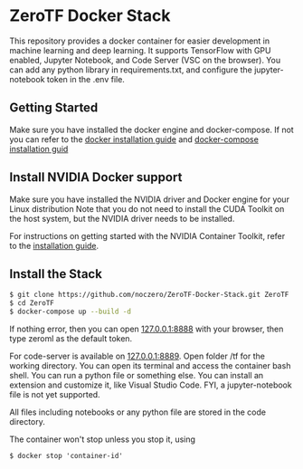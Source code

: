 ZeroTF Docker Stack
===============

This repository provides a docker container for easier development in machine learning and deep learning. It supports TensorFlow with GPU enabled, Jupyter Notebook, and Code Server (VSC on the browser). You can add any python library in requirements.txt, and configure the jupyter-notebook token in the .env file.

 
## Getting Started

Make sure you have installed the docker engine and docker-compose. If not you can refer to the [docker installation guide](https://docs.docker.com/engine/install/) and [docker-compose installation guid](https://docs.docker.com/compose/install/)

## Install NVIDIA Docker support

Make sure you have installed the NVIDIA driver and Docker engine for your Linux distribution Note that you do not need to install the CUDA Toolkit on the host system, but the NVIDIA driver needs to be installed.

For instructions on getting started with the NVIDIA Container Toolkit, refer to the [installation guide](https://docs.nvidia.com/datacenter/cloud-native/container-toolkit/install-guide.html#docker).

## Install the Stack

```bash
$ git clone https://github.com/noczero/ZeroTF-Docker-Stack.git ZeroTF
$ cd ZeroTF
$ docker-compose up --build -d
```

If nothing error, then you can open [127.0.0.1:8888](127.0.0.1:8888) with your browser, then type zeroml as the default token.

For code-server is available on [127.0.0.1:8889](127.0.0.1:8888). Open folder /tf for the working directory. You can open its terminal and access the container bash shell. You can run a python file or something else. You can install an extension and customize it, like Visual Studio Code. FYI, a jupyter-notebook file is not yet supported.

All files including notebooks or any python file are stored in the code directory. 

The container won't stop unless you stop it, using 
``` 
$ docker stop 'container-id' 
```


